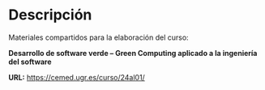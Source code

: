 # Descripción

Materiales compartidos para la elaboración del curso:

**Desarrollo de software verde – Green Computing aplicado a la ingeniería del software** 

**URL:** https://cemed.ugr.es/curso/24al01/

